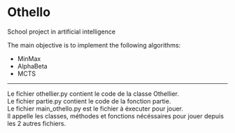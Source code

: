 # Othello

School project in artificial intelligence 

The main objective is to implement the following algorithms: 
- MinMax 
- AlphaBeta 
- MCTS 

-------------------------------------------------------------------------------------------------------------------------------------------

Le fichier othellier.py contient le code de la classe Othellier.  
Le fichier partie.py contient le code de la fonction partie.  
Le fichier main_othello.py est le fichier à éxecuter pour jouer.  
Il appelle les classes, méthodes et fonctions nécéssaires pour jouer depuis les 2 autres fichiers. 
